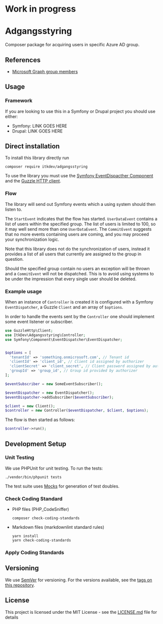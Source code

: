 # Work in progress

# Adgangsstyring

Composer package for acquiring users in specific Azure AD group.

## References

* [Microsoft Graph group members](https://docs.microsoft.com/en-us/graph/api/group-list-members?view=graph-rest-1.0&tabs=http)

## Usage

### Framework

If you are looking to use this in a Symfony or Drupal project you should use
either:

* Symfony: LINK GOES HERE
* Drupal: LINK GOES HERE

## Direct installation

To install this library directly run

```shell
composer require itkdev/adgangsstyring
```

To use the library you must use the
[Symfony EventDispacther Component](https://symfony.com/doc/current/components/event_dispatcher.html)
and the [Guzzle HTTP client](https://docs.guzzlephp.org/en/stable/).

### Flow

The library will send out Symfony events which a using system
should then listen to.

The `StartEvent` indicates that the flow has started.
`UserDataEvent` contains a list of users within the specified group.
The list of users is limited to 100, so it may well send more than one `UserDataEvent`.
The `CommitEvent` suggests that no more events containing users are coming,
and you may proceed your synchronization logic.

Note that this library does not do the synchronization
of users, instead it provides a list of all users that
currently are assigned to the group in question.

Should the specified group contain no users an exception will be
thrown and a `CommitEvent` will not be dispatched.
This is to avoid using systems to be under the impression
that every single user should be deleted.

### Example usage

When an instance of `Controller` is created it is configured
with a Symfony `EventDispatcher`, a Guzzle `Client` and an array of `$options`.

In order to handle the events sent by the `Controller` one
should implement some event listener or subscriber.

```php
use GuzzleHttp\Client;
use ItkDev\Adgangsstyring\Controller;
use Symfony\Component\EventDispatcher\EventDispatcher;


$options = [
  'tenantId' => 'something.onmicrosoft.com', // Tenant id 
  'clientId' => 'client_id', // Client id assigned by authorizer
  'clientSecret' => 'client_secret', // Client password assigned by authorizer
  'groupId' => 'group_id', // Group id provided by authorizer
];

$eventSubscriber = new SomeEventSubscriber();

$eventDispatcher = new EventDispatcher();
$eventDispatcher->addSubscriber($eventSubscriber);

$client = new Client();
$controller = new Controller($eventDispatcher, $client, $options);
```

The flow is then started as follows:

```php
$controller->run();
```

## Development Setup

### Unit Testing

We use PHPUnit for unit testing. To run the tests:

```shell
./vendor/bin/phpunit tests
```

The test suite uses [Mocks](https://phpunit.de/manual/6.5/en/test-doubles.html)
for generation of test doubles.

### Check Coding Standard

* PHP files (PHP_CodeSniffer)

    ```shell
    composer check-coding-standards
    ```

* Markdown files (markdownlint standard rules)

    ```shell
    yarn install
    yarn check-coding-standards
    ```

### Apply Coding Standards

## Versioning

We use [SemVer](http://semver.org/) for versioning.
For the versions available, see the
[tags on this repository](https://github.com/itk-dev/adgangsstyring/tags).

## License

This project is licensed under the MIT License - see the
[LICENSE.md](LICENSE.md) file for details
